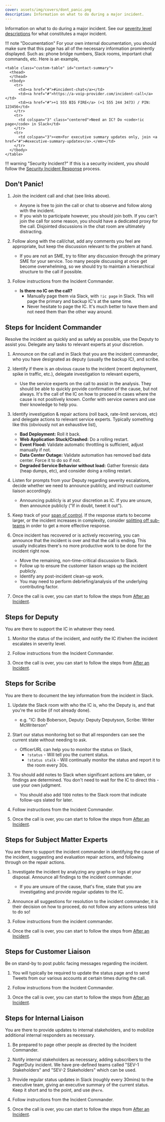 ```yaml
---
cover: assets/img/covers/dont_panic.png
description: Information on what to do during a major incident.
---
```

Information on what to do during a major incident. See our [severity level descriptions](/before/severity_levels.md) for what constitutes a major incident.

!!! note "Documentation"
    For your own internal documentation, you should make sure that this page has all of the necessary information prominently displayed. Such as: phone bridge numbers, Slack rooms, important chat commands, etc. Here is an example,

    <table class="custom-table" id="contact-summary">
      <thead>
      </thead>
      <tbody>
        <tr>
          <td><a href="#">#incident-chat</a></td>
          <td><a href="#">https://a-voip-provider.com/incident-call</a></td>
          <td><a href="#">+1 555 BIG FIRE</a> (+1 555 244 3473) / PIN: 123456</td>
        </tr>
        <tr>
          <td colspan="3" class="centered">Need an IC? Do <code>!ic page</code> in Slack</td>
        </tr>
        <tr>
          <td colspan="3"><em>For executive summary updates only, join <a href="#">#executive-summary-updates</a>.</em></td>
        </tr>
      </tbody>
    </table>

!!! warning "Security Incident?"
    If this is a security incident, you should follow the [Security Incident Response](/during/security_incident_response.md) process.

## Don't Panic!

1. Join the incident call and chat (see links above).
    * Anyone is free to join the call or chat to observe and follow along with the incident.
    * If you wish to participate however, you should join both. If you can't join the call for some reason, you should have a dedicated proxy for the call. Disjointed discussions in the chat room are ultimately distracting.

1. Follow along with the call/chat, add any comments you feel are appropriate, but keep the discussion relevant to the problem at hand.
    * If you are not an SME, try to filter any discussion through the primary SME for your service. Too many people discussing at once get become overwhelming, so we should try to maintain a hierarchical structure to the call if possible.

1. Follow instructions from the Incident Commander.
    * **Is there no IC on the call?**
        * Manually page them via Slack, with `!ic page` in Slack. This will page the primary and backup IC's at the same time.
        * Never hesitate to page the IC. It's much better to have them and not need them than the other way around.

## Steps for Incident Commander
Resolve the incident as quickly and as safely as possible, use the Deputy to assist you. Delegate any tasks to relevant experts at your discretion.

1. Announce on the call and in Slack that you are the incident commander, who you have designated as deputy (usually the backup IC), and scribe.

1. Identify if there is an obvious cause to the incident (recent deployment, spike in traffic, etc.), delegate investigation to relevant experts,
    * Use the service experts on the call to assist in the analysis. They should be able to quickly provide confirmation of the cause, but not always. It's the call of the IC on how to proceed in cases where the cause is not positively known. Confer with service owners and use their knowledge to help you.

1. Identify investigation & repair actions (roll back, rate-limit services, etc) and delegate actions to relevant service experts. Typically something like this (obviously not an exhaustive list),
    * **Bad Deployment:** Roll it back.
    * **Web Application Stuck/Crashed:** Do a rolling restart.
    * **Event Flood:** Validate automatic throttling is sufficient, adjust manually if not.
    * **Data Center Outage:** Validate automation has removed bad data center. Force it to do so if not.
    * **Degraded Service Behavior without load:** Gather forensic data (heap dumps, etc), and consider doing a rolling restart.

1. Listen for prompts from your Deputy regarding severity escalations, decide whether we need to announce publicly, and instruct customer liaison accordingly.
    * Announcing publicly is at your discretion as IC. If you are unsure, then announce publicly ("If in doubt, tweet it out").

1. Keep track of your [span of control](/training/glossary.md#span-of-control). If the response starts to become larger, or the incident increases in complexity, consider [splitting off sub-teams](/before/complex_incidents.md#spinning-off-sub-teams) in order to get a more effective response.

1. Once incident has recovered or is actively recovering, you can announce that the incident is over and that the call is ending. This usually indicates there's no more productive work to be done for the incident right now.
    * Move the remaining, non-time-critical discussion to Slack.
    * Follow up to ensure the customer liaison wraps up the incident publicly.
    * Identify any post-incident clean-up work.
    * You may need to perform debriefing/analysis of the underlying contributing factor.

1. Once the call is over, you can start to follow the steps from [After an Incident](/after/after_an_incident.md).

## Steps for Deputy

You are there to support the IC in whatever they need.

1. Monitor the status of the incident, and notify the IC if/when the incident escalates in severity level.

1. Follow instructions from the Incident Commander.

1. Once the call is over, you can start to follow the steps from [After an Incident](/after/after_an_incident.md).

## Steps for Scribe
You are there to document the key information from the incident in Slack.

1. Update the Slack room with who the IC is, who the Deputy is, and that you're the scribe (if not already done).
    * e.g. "IC: Bob Boberson, Deputy: Deputy Deputyson, Scribe: Writer McWriterson"

1. Start our status monitoring bot so that all responders can see the current state without needing to ask.
    * OfficerURL can help you to monitor the status on Slack,
        * `!status` - Will tell you the current status.
        * `!status stalk` - Will continually monitor the status and report it to the room every 30s.

1. You should add notes to Slack when significant actions are taken, or findings are determined. You don't need to wait for the IC to direct this - use your own judgment.
    * You should also add `TODO` notes to the Slack room that indicate follow-ups slated for later.

1. Follow instructions from the Incident Commander.

1. Once the call is over, you can start to follow the steps from [After an Incident](/after/after_an_incident.md).

## Steps for Subject Matter Experts
You are there to support the incident commander in identifying the cause of the incident, suggesting and evaluation repair actions, and following through on the repair actions.

1. Investigate the incident by analyzing any graphs or logs at your disposal. Announce all findings to the incident commander.
    * If you are unsure of the cause, that's fine, state that you are investigating and provide regular updates to the IC.

1. Announce all suggestions for resolution to the incident commander, it is their decision on how to proceed, do not follow any actions unless told to do so!

1. Follow instructions from the incident commander.

1. Once the call is over, you can start to follow the steps from [After an Incident](/after/after_an_incident.md).

## Steps for Customer Liaison
Be on stand-by to post public facing messages regarding the incident.

1. You will typically be required to update the status page and to send Tweets from our various accounts at certain times during the call.

1. Follow instructions from the Incident Commander.

1. Once the call is over, you can start to follow the steps from [After an Incident](/after/after_an_incident.md).

## Steps for Internal Liaison
You are there to provide updates to internal stakeholders, and to mobilize additional internal responders as necessary.

1. Be prepared to page other people as directed by the Incident Commander.

1. Notify internal stakeholders as necessary, adding subscribers to the PagerDuty incident. We have pre-defined teams called "SEV-1 Stakeholders" and "SEV-2 Stakeholders" which can be used.

1. Provide regular status updates in Slack (roughly every 30mins) to the executive team, giving an executive summary of the current status. Keep it short and to the point, and use `@here`.

1. Follow instructions from the Incident Commander.

1. Once the call is over, you can start to follow the steps from [After an Incident](/after/after_an_incident.md).